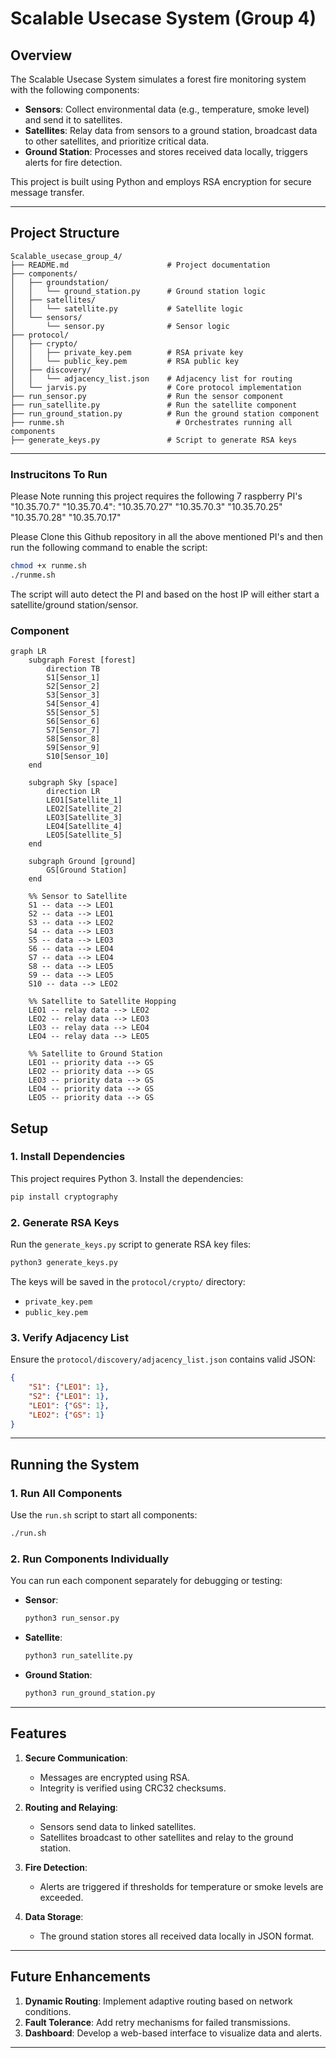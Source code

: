 
# **Scalable Usecase System (Group 4)**

## **Overview**
The Scalable Usecase System simulates a forest fire monitoring system with the following components:
- **Sensors**: Collect environmental data (e.g., temperature, smoke level) and send it to satellites.
- **Satellites**: Relay data from sensors to a ground station, broadcast data to other satellites, and prioritize critical data.
- **Ground Station**: Processes and stores received data locally, triggers alerts for fire detection.

This project is built using Python and employs RSA encryption for secure message transfer.

---

## **Project Structure**

```plaintext
Scalable_usecase_group_4/
├── README.md                      # Project documentation
├── components/
│   ├── groundstation/
│   │   └── ground_station.py      # Ground station logic
│   ├── satellites/
│   │   └── satellite.py           # Satellite logic
│   └── sensors/
│       └── sensor.py              # Sensor logic
├── protocol/
│   ├── crypto/
│   │   ├── private_key.pem        # RSA private key
│   │   └── public_key.pem         # RSA public key
│   ├── discovery/
│   │   └── adjacency_list.json    # Adjacency list for routing
│   └── jarvis.py                  # Core protocol implementation
├── run_sensor.py                  # Run the sensor component
├── run_satellite.py               # Run the satellite component
├── run_ground_station.py          # Run the ground station component
├── runme.sh                         # Orchestrates running all components
├── generate_keys.py               # Script to generate RSA keys
```

---
### Instrucitons To Run

Please Note running this project requires the following 7 raspberry PI's 
    "10.35.70.7"
    "10.35.70.4":
    "10.35.70.27"
    "10.35.70.3"
    "10.35.70.25"
    "10.35.70.28"
    "10.35.70.17"

Please Clone this Github repository in all the above mentioned PI's and then run the following command to enable the script:
```bash
chmod +x runme.sh
./runme.sh
```
The script will auto detect the PI and based on the host IP will either start a satellite/ground station/sensor.


### Component
```mermaid
graph LR
    subgraph Forest [forest]
        direction TB
        S1[Sensor_1]
        S2[Sensor_2]
        S3[Sensor_3]
        S4[Sensor_4]
        S5[Sensor_5]
        S6[Sensor_6]
        S7[Sensor_7]
        S8[Sensor_8]
        S9[Sensor_9]
        S10[Sensor_10]
    end

    subgraph Sky [space]
        direction LR
        LEO1[Satellite_1] 
        LEO2[Satellite_2] 
        LEO3[Satellite_3]
        LEO4[Satellite_4]
        LEO5[Satellite_5]
    end

    subgraph Ground [ground]
        GS[Ground Station]
    end

    %% Sensor to Satellite
    S1 -- data --> LEO1
    S2 -- data --> LEO1
    S3 -- data --> LEO2
    S4 -- data --> LEO3
    S5 -- data --> LEO3
    S6 -- data --> LEO4
    S7 -- data --> LEO4
    S8 -- data --> LEO5
    S9 -- data --> LEO5
    S10 -- data --> LEO2

    %% Satellite to Satellite Hopping
    LEO1 -- relay data --> LEO2
    LEO2 -- relay data --> LEO3
    LEO3 -- relay data --> LEO4
    LEO4 -- relay data --> LEO5

    %% Satellite to Ground Station
    LEO1 -- priority data --> GS
    LEO2 -- priority data --> GS
    LEO3 -- priority data --> GS
    LEO4 -- priority data --> GS
    LEO5 -- priority data --> GS

```
## **Setup**

### 1. **Install Dependencies**
This project requires Python 3. Install the dependencies:
```bash
pip install cryptography
```

### 2. **Generate RSA Keys**
Run the `generate_keys.py` script to generate RSA key files:
```bash
python3 generate_keys.py
```
The keys will be saved in the `protocol/crypto/` directory:
- `private_key.pem`
- `public_key.pem`

### 3. **Verify Adjacency List**
Ensure the `protocol/discovery/adjacency_list.json` contains valid JSON:
```json
{
    "S1": {"LEO1": 1},
    "S2": {"LEO1": 1},
    "LEO1": {"GS": 1},
    "LEO2": {"GS": 1}
}
```

---

## **Running the System**

### 1. **Run All Components**
Use the `run.sh` script to start all components:
```bash
./run.sh
```

### 2. **Run Components Individually**
You can run each component separately for debugging or testing:
- **Sensor**:
    ```bash
    python3 run_sensor.py
    ```
- **Satellite**:
    ```bash
    python3 run_satellite.py
    ```
- **Ground Station**:
    ```bash
    python3 run_ground_station.py
    ```

---

## **Features**
1. **Secure Communication**:
   - Messages are encrypted using RSA.
   - Integrity is verified using CRC32 checksums.

2. **Routing and Relaying**:
   - Sensors send data to linked satellites.
   - Satellites broadcast to other satellites and relay to the ground station.

3. **Fire Detection**:
   - Alerts are triggered if thresholds for temperature or smoke levels are exceeded.

4. **Data Storage**:
   - The ground station stores all received data locally in JSON format.

---

## **Future Enhancements**
1. **Dynamic Routing**: Implement adaptive routing based on network conditions.
2. **Fault Tolerance**: Add retry mechanisms for failed transmissions.
3. **Dashboard**: Develop a web-based interface to visualize data and alerts.

---

